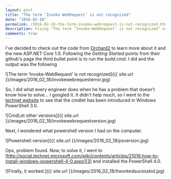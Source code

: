 ```yaml
---
layout: post
title: "The term ‘Invoke-WebRequest’ is not recognized"
date: "2016-02-18"
permalink: /2016-02-18-the-term-invoke-webrequest-is-not-recognized.html
description: Fixing "The term ‘Invoke-WebRequest’ is not recognized" error
comments: true
---
```


I've decided to check out the code from [Orchard2][1] to learn more about it and the new ASP.NET Core 1.0. Following the <i>Getting Started</i> points from their github's page the third bullet point is to run the <i>build.cmd</i>. I did and the output was the following

![The term ‘Invoke-WebRequest’ is not recognized]({{ site.url }}/images/2016_02_18/invokewebrequesterror.jpg)

So, I did what every engineer does when he has a problem that doesn't know how to solve... I googled it. It didn't help much, so I went to the [technet website][2] to see that the cmdlet has been introduced in Windows PowerShell 3.0.

![CmdLet other versions]({{ site.url }}/images/2016_02_18/invokewebrequestversion.jpg)

Next, I wondered what powershell version I had on the computer.

![Powershell version]({{ site.url }}/images/2016_02_18/psversion.jpg)

Ops, problem found. Now, to solve it, I went to [http://social.technet.microsoft.com/wiki/contents/articles/21016.how-to-install-windows-powershell-4-0.aspx][3] and installed the PowerShell 4.0.

![Finally, it worked.]({{ site.url }}/images/2016_02_18/itworkedsucesskid.jpg)

[1]:https://github.com/OrchardCMS/Orchard2
[2]:http://technet.microsoft.com/en-us/library/hh849901.aspx
[3]:http://social.technet.microsoft.com/wiki/contents/articles/21016.how-to-install-windows-powershell-4-0.aspx
